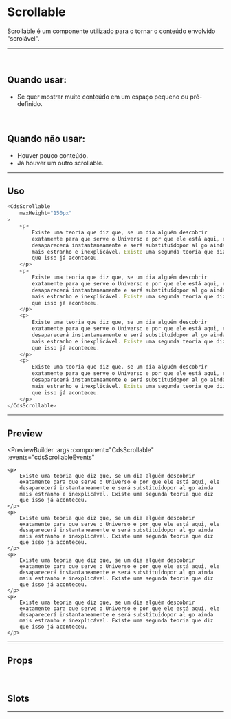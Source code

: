 # Scrollable

Scrollable é um componente utilizado para o tornar o conteúdo envolvido "scrolável".

---
<br>

## Quando usar:
- Se quer mostrar muito conteúdo em um espaço pequeno ou pré-definido.

<br>

## Quando não usar:
- Houver pouco conteúdo.
- Já houver um outro scrollable.

---

## Uso

```js
<CdsScrollable
	maxHeight="150px"
>
	<p>
		Existe uma teoria que diz que, se um dia alguém descobrir 
		exatamente para que serve o Universo e por que ele está aqui, ele 
		desaparecerá instantaneamente e será substituídopor al go ainda 
		mais estranho e inexplicável. Existe uma segunda teoria que diz 
		que isso já aconteceu.
	</p>
	<p>
		Existe uma teoria que diz que, se um dia alguém descobrir 
		exatamente para que serve o Universo e por que ele está aqui, ele 
		desaparecerá instantaneamente e será substituídopor al go ainda 
		mais estranho e inexplicável. Existe uma segunda teoria que diz 
		que isso já aconteceu.
	</p>
	<p>
		Existe uma teoria que diz que, se um dia alguém descobrir 
		exatamente para que serve o Universo e por que ele está aqui, ele 
		desaparecerá instantaneamente e será substituídopor al go ainda 
		mais estranho e inexplicável. Existe uma segunda teoria que diz 
		que isso já aconteceu.
	</p>
	<p>
		Existe uma teoria que diz que, se um dia alguém descobrir 
		exatamente para que serve o Universo e por que ele está aqui, ele 
		desaparecerá instantaneamente e será substituídopor al go ainda 
		mais estranho e inexplicável. Existe uma segunda teoria que diz 
		que isso já aconteceu.
	</p>
</CdsScrollable>
```

---

## Preview

<PreviewBuilder
	:args
	:component="CdsScrollable"
	:events="cdsScrollableEvents"
>
	<p>
		Existe uma teoria que diz que, se um dia alguém descobrir 
		exatamente para que serve o Universo e por que ele está aqui, ele 
		desaparecerá instantaneamente e será substituídopor al go ainda 
		mais estranho e inexplicável. Existe uma segunda teoria que diz 
		que isso já aconteceu.
	</p>
	<p>
		Existe uma teoria que diz que, se um dia alguém descobrir 
		exatamente para que serve o Universo e por que ele está aqui, ele 
		desaparecerá instantaneamente e será substituídopor al go ainda 
		mais estranho e inexplicável. Existe uma segunda teoria que diz 
		que isso já aconteceu.
	</p>
	<p>
		Existe uma teoria que diz que, se um dia alguém descobrir 
		exatamente para que serve o Universo e por que ele está aqui, ele 
		desaparecerá instantaneamente e será substituídopor al go ainda 
		mais estranho e inexplicável. Existe uma segunda teoria que diz 
		que isso já aconteceu.
	</p>
	<p>
		Existe uma teoria que diz que, se um dia alguém descobrir 
		exatamente para que serve o Universo e por que ele está aqui, ele 
		desaparecerá instantaneamente e será substituídopor al go ainda 
		mais estranho e inexplicável. Existe uma segunda teoria que diz 
		que isso já aconteceu.
	</p>
</PreviewBuilder>

---

## Props

<APITable
	name="CdsScrollable"
	section="props"
/>
<br>

## Slots

<APITable
	name="CdsScrollable"
	section="slots"
/>

---

<script setup>
import { ref } from 'vue';
import CdsScrollable from '@/components/Scrollable.vue';

const cdsScrollableEvents = [];
const args = ref({
	maxHeight: "150px"
});
</script>
